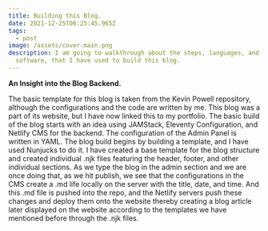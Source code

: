 ```yaml
---
title: Building this Blog.
date: 2021-12-25T06:25:45.965Z
tags:
  - post
image: /assets/cover-main.png
description: I am going to walkthrough about the steps, languages, and the
  software, that I have used to build this blog.
---
```

<!--StartFragment-->

**An Insight into the Blog Backend.**

The basic template for this blog is taken from the Kevin Powell repository, although the configurations and the code are written by me. This blog was a part of its website, but I have now linked this to my portfolio. The basic build of the blog starts with an idea using JAMStack, Eleventy Configuration, and Netlify CMS for the backend. The configuration of the Admin Panel is written in YAML. The blog build begins by building a template, and I have used Nunjucks to do it. I have created a base template for the blog structure and created individual .njk files featuring the header, footer, and other individual sections. As we type the blog in the admin section and we are once doing that, as we hit publish, we see that the configurations in the CMS create a .md life locally on the server with the title, date, and time. And this .md file is pushed into the repo, and the Netlify servers push these changes and deploy them onto the website thereby creating a blog article later displayed on the website according to the templates we have mentioned before through the .njk files.

<!--EndFragment-->